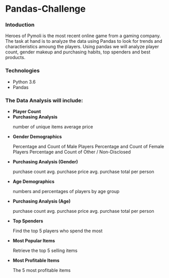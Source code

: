 # Pandas-Challenge

<h3>Intoduction</h3>
Heroes of Pymoli is the most recent online game from a gaming company. The task at hand is to analyze the data using Pandas to look for trends and charactieristics amoung the players. Using pandas we will analyze player count, gender makeup and purchasing habits, top spenders and best products. 

<h3>Technologies</h3>

<ul><li>Python 3.6</li>
  <li>Pandas</li></ul>


<h3>The Data Analysis will include:</h3>

<ul><li><b>Player Count</b></li>


<li><b>Purchasing Analysis</b>

number of unique items
average price</li>

<li><b>Gender Demographics</b>

Percentage and Count of Male Players
Percentage and Count of Female Players
Percentage and Count of Other / Non-Disclosed</li>

<li><b>Purchasing Analysis (Gender)</b>

purchase count
avg. purchase price
avg. purchase total per person </li>

<li><b>Age Demographics</b>

numbers and percentages of players by age group</li>

<li><b>Purchasing Analysis (Age)</b>

purchase count
avg. purchase price
avg. purchase total per person </li>

<li><b>Top Spenders</b>

Find the top 5 players who spend the most</li>

<li><b>Most Popular Items</b>

Retrieve the top 5 selling items</li>

<li><b>Most Profitable Items</b>

The 5 most profitable items</li></ul>

